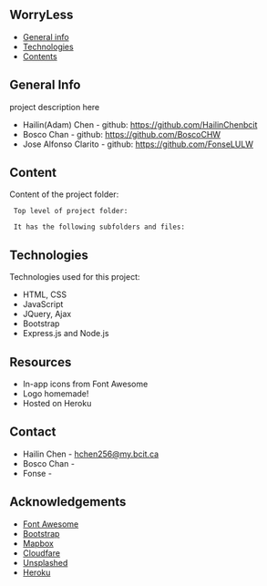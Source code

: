 ## WorryLess

* [General info](#general-info)
* [Technologies](#technologies)
* [Contents](#content)

## General Info
project description here

* Hailin(Adam) Chen - github: https://github.com/HailinChenbcit
* Bosco Chan - github: https://github.com/BoscoCHW
* Jose Alfonso Clarito - github: https://github.com/FonseLULW

## Content
Content of the project folder:

```
 Top level of project folder: 

 It has the following subfolders and files:

```
	
## Technologies
Technologies used for this project:
* HTML, CSS
* JavaScript
* JQuery, Ajax
* Bootstrap 
* Express.js and Node.js 
	
## Resources
- In-app icons from Font Awesome
- Logo homemade!
- Hosted on Heroku


## Contact 
* Hailin Chen - hchen256@my.bcit.ca 
* Bosco Chan - 
* Fonse - 

## Acknowledgements 
* <a href="https://fontawesome.com/">Font Awesome</a>
* <a href="https://getbootstrap.com/">Bootstrap</a>
* <a href="https://mapbox.com/">Mapbox</a>
* <a href="https://cdnjs.com/libraries/Chart.js">Cloudfare</a>
* <a href="https://unsplash.com/">Unsplashed</a>
* <a href="https://dashboard.heroku.com/">Heroku</a>

